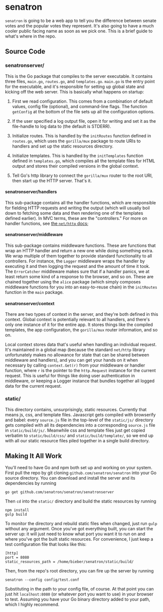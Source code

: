 # senatron

`senatron` is going to be a web app to tell you the difference between
senate votes and the popular votes they represent.  It's also going to
have a much cooler public facing name as soon as we pick one.  This is
a brief guide to what's where in the repo.

## Source Code

### senatronserver/

This is the Go package that compiles to the server executable.  It
contains three files, `main.go`, `routes.go`, and `templates.go`.
`main.go` is the entry point for the executable, and it's responsible
for setting up global state and kicking off the web server.  This is
basically what happens on startup:

1. First we read configuration.  This comes from a combination of
   default values, config file (optional), and command-line flags.
   The function `getConfig` at the bottom of the file sets up all the
   configuration options.

2. If the user specified a log output file, open it for writing and
   set it as the file-handle to log data to (the default is STDERR).

3. Initialize routes.  This is handled by the `initRoutes` function
   defined in `routes.go`, which uses the `gorilla/mux` package to
   route URIs to handlers and set up the static resources directory.

4. Initialize templates.  This is handled by the `initTemplates`
   function defined in `templates.go`, which compiles all the template
   files for HTML output and stores their compiled versions in the
   global context.

5. Tell Go's http library to connect the `gorilla/mux` router to the
   root URI, then start up the HTTP server.  That's it.

#### senatronserver/handlers

This sub-package contains all the handler functions, which are
responsible for fielding HTTP requests and writing the output (which
will usually boil down to fetching some data and then rendering one of
the templates defined earlier).  In MVC terms, these are the
"controllers."  For more on handler functions, see [the `net/http`
docs](https://golang.org/pkg/net/http/);

#### senatronserver/middleware

This sub-package contains middleware functions.  These are functions
that wrap an HTTP handler and return a new one while doing something
extra.  We wrap multiple of them together to provide standard
functionality to all controllers.  For instance, the `Logger`
middleware wraps the handler by executing it and then logging the
request and the amount of time it took.  The `ErrorCatcher` middleware
makes sure that if a handler panics, we at least return some kind of a
response to the browser, and so on.  These are chained together using
the `alice` package (which simply composes middleware functions for
you into an easy-to-reuse chain) in the `initRoutes` function in the
`main` package.

#### senatronserver/context

There are two types of context in the server, and they're both defined
in this context.  Global context is potentially relevant to all
handlers, and there's only one instance of it for the entire app.  It
stores things like the compiled templates, the app configuration, the
`gorilla/mux` router information, and so on.

Local context stores data that's useful when handling an individual
request.  It's maintained in a global map (because the standard
`net/http` library unfortunately makes no allowance for state that can
be shared between middleware and handlers), and you can get your hands
on it when necessary by calling `context.Get(r)` from your middleware
or handler function, where `r` is the pointer to the `http.Request`
instance for the current request.  This is useful for things like
doing user authentication in middleware, or keeping a Logger instance
that bundles together all logged data for the current request.

### static/

This directory contains, unsurprisingly, static resources.  Currently
that means js, css, and template files.  Javascript gets compiled with
browserify and babel: every `source.js` file in the top-level of the
`static/js/` directory gets compiled with all its dependencies into a
corresponding `source.js` file in `static/build/js/`.  Meanwhile css
and template files just get copied verbatim to `static/build/css/` and
`static/build/template/`, so we end up with all our static resource
files piled together in a single build directory.

## Making It All Work

You'll need to have Go and npm both set up and working on your system.
First pull the repo by git cloning `github.com/senatron/senatron` into
your Go source directory.  You can download and install the server and
its dependencies by running

```
go get github.com/senatron/senatron/senatronserver
```

Then `cd` into the `static/` directory and build the static resources
by running

```
npm install
gulp build
```

To monitor the directory and rebuild static files when changed, just
run `gulp` without any argument.  Once you've got everything built,
you can start the server up: it will just need to know what port you
want it to run on and where you've got the built static resources.
For convenience, I just keep a test configuration file that looks like
this:

```
[http]
port = 8080
static_resources_path = /home/bieber/senatron/static/build/
```

Then, from the repo's root directory, you can fire up the server by
running

```
senatron --config config/test.conf
```

Substituting in the path to your config file, of course.  At that
point you can just hit `localhost:8080` (or whatever port you want to
use) in your browser to test.  Assuming you have your Go binary
directory added to your path, which I highly recommend.
